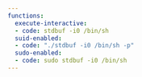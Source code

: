 ```yaml
---
functions:
  execute-interactive:
  - code: stdbuf -i0 /bin/sh
  suid-enabled:
  - code: "./stdbuf -i0 /bin/sh -p"
  sudo-enabled:
  - code: sudo stdbuf -i0 /bin/sh
---
```

